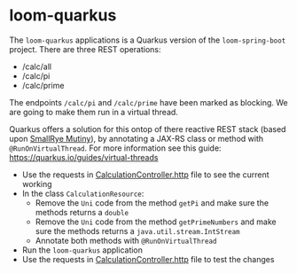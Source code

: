 # loom-quarkus

The `loom-quarkus` applications is a Quarkus version of the `loom-spring-boot` project. There are three REST operations:
- /calc/all
- /calc/pi
- /calc/prime

The endpoints `/calc/pi` and `/calc/prime` have been marked as blocking. We are going to make them run in a virtual thread.

Quarkus offers a solution for this ontop of there reactive REST stack (based upon [SmallRye Mutiny](https://smallrye.io/smallrye-mutiny)), by annotating a JAX-RS class or method with `@RunOnVirtualThread`. For more information see this guide: https://quarkus.io/guides/virtual-threads

- Use the requests in [CalculationController.http](http/CalculationController.http) file to see the current working
- In the class `CalculationResource`:
  - Remove the `Uni` code from the method `getPi` and make sure the methods returns a `double`
  - Remove the `Uni` code from the method `getPrimeNumbers` and make sure the methods returns a `java.util.stream.IntStream`
  - Annotate both methods with `@RunOnVirtualThread`
- Run the `loom-quarkus` application
- Use the requests in [CalculationController.http](http/CalculationController.http) file to test the changes
